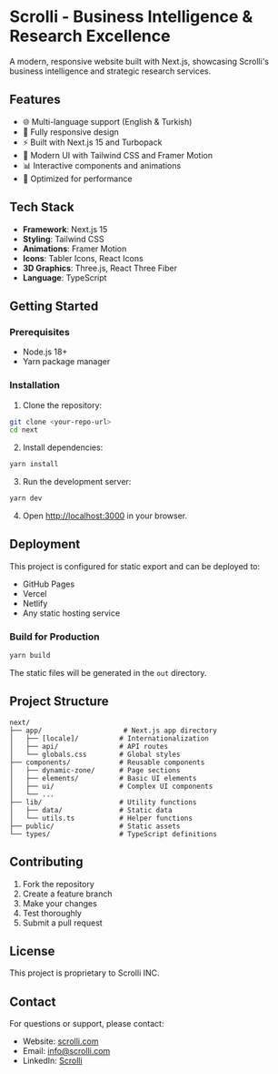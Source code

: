 # Scrolli - Business Intelligence & Research Excellence

A modern, responsive website built with Next.js, showcasing Scrolli's business intelligence and strategic research services.

## Features

- 🌐 Multi-language support (English & Turkish)
- 📱 Fully responsive design
- ⚡ Built with Next.js 15 and Turbopack
- 🎨 Modern UI with Tailwind CSS and Framer Motion
- 📊 Interactive components and animations
- 🚀 Optimized for performance

## Tech Stack

- **Framework**: Next.js 15
- **Styling**: Tailwind CSS
- **Animations**: Framer Motion
- **Icons**: Tabler Icons, React Icons
- **3D Graphics**: Three.js, React Three Fiber
- **Language**: TypeScript

## Getting Started

### Prerequisites

- Node.js 18+
- Yarn package manager

### Installation

1. Clone the repository:

```bash
git clone <your-repo-url>
cd next
```

2. Install dependencies:

```bash
yarn install
```

3. Run the development server:

```bash
yarn dev
```

4. Open [http://localhost:3000](http://localhost:3000) in your browser.

## Deployment

This project is configured for static export and can be deployed to:

- GitHub Pages
- Vercel
- Netlify
- Any static hosting service

### Build for Production

```bash
yarn build
```

The static files will be generated in the `out` directory.

## Project Structure

```
next/
├── app/                    # Next.js app directory
│   ├── [locale]/          # Internationalization
│   ├── api/               # API routes
│   └── globals.css        # Global styles
├── components/            # Reusable components
│   ├── dynamic-zone/      # Page sections
│   ├── elements/          # Basic UI elements
│   ├── ui/                # Complex UI components
│   └── ...
├── lib/                   # Utility functions
│   ├── data/              # Static data
│   └── utils.ts           # Helper functions
├── public/                # Static assets
└── types/                 # TypeScript definitions
```

## Contributing

1. Fork the repository
2. Create a feature branch
3. Make your changes
4. Test thoroughly
5. Submit a pull request

## License

This project is proprietary to Scrolli INC.

## Contact

For questions or support, please contact:

- Website: [scrolli.com](https://scrolli.com)
- Email: info@scrolli.com
- LinkedIn: [Scrolli](https://linkedin.com/company/scrolli)
